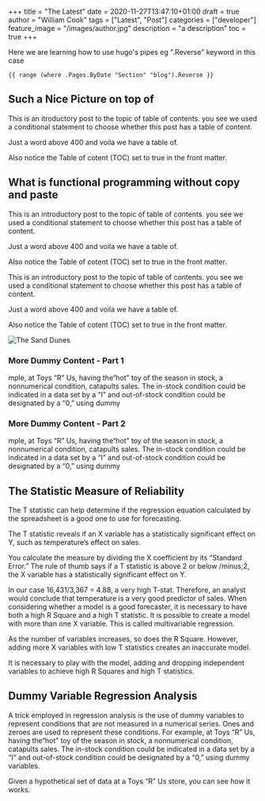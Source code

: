 +++
title = "The Latest"
date = 2020-11-27T13:47:10+01:00
draft = true
author = "William Cook"
tags = ["Latest", "Post"]
categories = ["developer"]
feature_image = "/images/author.jpg"
description = "a description"
toc = true
+++

Here we are learning how to use hugo's pipes eg ".Reverse" keyword in this case

```golang
{{ range (where .Pages.ByDate "Section" "blog").Reverse }}
```

## Such a Nice Picture on top of

This is an itroductory post to the topic of table of contents. you see we used a conditional statement to choose whether this post has a table of content.

Just a word above 400 and voila we have a table of.

Also notice the Table of cotent (TOC) set to true in the front matter.

## What is functional programming without copy and paste

This is an introductory post to the topic of table of contents. you see we used a conditional statement to choose whether this post has a table of content.

Just a word above 400 and voila we have a table of.

Also notice the Table of cotent (TOC) set to true in the front matter.

This is an introductory post to the topic of table of contents. you see we used a conditional statement to choose whether this post has a table of content.

Just a word above 400 and voila we have a table of.

Also notice the Table of cotent (TOC) set to true in the front matter.

![The Sand Dunes](/images/Emr.jpg)

### More Dummy Content - Part 1

mple, at Toys “R” Us,
having the“hot” toy of the season in stock, a nonnumerical condition, catapults
sales. The in-stock condition could be indicated in a data set by a “I”
and out-of-stock condition could be designated by a “0,” using dummy

### More Dummy Content - Part 2

mple, at Toys “R” Us,
having the“hot” toy of the season in stock, a nonnumerical condition, catapults
sales. The in-stock condition could be indicated in a data set by a “I”
and out-of-stock condition could be designated by a “0,” using dummy

## The Statistic Measure of Reliability

The T statistic can help determine if the regression equation calculated by the spreadsheet is a good one to use for forecasting.

The T statistic reveals if an X variable has a statistically significant effect on Y, such as temperature’s
effect on sales.

You calculate the measure by dividing the X coefficient by
its “Standard Error.” The rule of thumb says if a T statistic is above 2 or below
/minus;2, the X variable has a statistically significant effect on Y.

In our case
16,431/3,367 = 4.88, a very high T-stat. Therefore, an analyst would conclude
that temperature is a very good predictor of sales.
When considering whether a model is a good forecaster, it is necessary to have both a high R Square and a high T statistic. It is possible to create a
model with more than one X variable. This is called multivariable regression.

As the number of variables increases, so does the R Square. However, adding
more X variables with low T statistics creates an inaccurate model.

It is necessary
to play with the model, adding and dropping independent variables to achieve high R Squares and high T statistics.

## Dummy Variable Regression Analysis

A trick employed in regression analysis is the use of dummy variables to represent conditions that are not measured in a numerical series. Ones and
zeroes are used to represent these conditions. For example, at Toys “R” Us,
having the“hot” toy of the season in stock, a nonnumerical condition, catapults
sales. The in-stock condition could be indicated in a data set by a “I”
and out-of-stock condition could be designated by a “0,” using dummy
variables.

Given a hypothetical set of data at a Toys “R” Us store, you can see how
it works.
